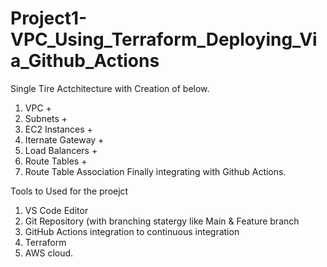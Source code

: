 # Project1-VPC_Using_Terraform_Deploying_Via_Github_Actions
Single Tire Actchitecture with
Creation of below.
1.  VPC +
2.  Subnets +
3.  EC2 Instances +
4.  Iternate Gateway +
5.  Load Balancers +
6.  Route Tables +
7.  Route Table Association
Finally integrating with Github Actions.

Tools to Used for the proejct
1.  VS Code Editor
2.  Git Repository (with branching statergy like Main & Feature branch
3.  GitHub Actions integration to continuous integration
4.  Terraform
5.  AWS cloud.
